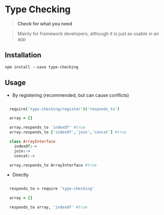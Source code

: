 # Type Checking
> **Check for what you need**

> Mainly for framework developers,
although it is just as usable in an app

## Installation
    npm install --save type-checking

## Usage

* By registering (recommended, but can cause conflicts)

```coffeescript

  require('type-checking/register')('responds_to')

  array = []

  array.responds_to 'indexOf' #true
  array.responds_to ['indexOf','join','concat'] #true

  class ArrayInterface
    indexOf:->
    join:->
    concat:->

  array.responds_to ArrayInterface #true

```

* Directly

```coffeescript

  responds_to = require 'type-checking'

  array = []

  responds_to array, 'indexOf' #true

```
